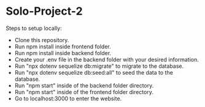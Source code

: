 # Solo-Project-2

Steps to setup locally:
 * Clone this repository.
 * Run npm install inside frontend folder.
 * Run npm install inside backend folder.
 * Create your .env file in the backend folder with your desired information.
 * Run "npx dotenv sequelize db:migrate" to migrate to the database.
 * Run "npx dotenv sequelize db:seed:all" to seed the data to the database.
 * Run "npm start" inside of the backend folder directory.
 * Run "npm start" inside of the frontend folder directory.
 * Go to localhost:3000 to enter the website.
